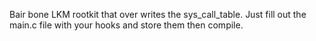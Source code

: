 Bair bone LKM rootkit that over writes the sys_call_table.
Just fill out the main.c file with your hooks and store them then compile.
